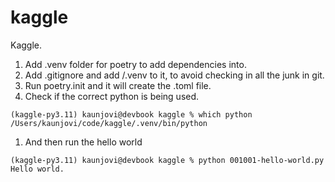 # kaggle
Kaggle. 

1. Add .venv folder for poetry to add dependencies into. 
1. Add .gitignore and add /.venv to it, to avoid checking in all the junk in git. 
1. Run poetry.init and it will create the .toml file. 
1. Check if the correct python is being used. 

```
(kaggle-py3.11) kaunjovi@devbook kaggle % which python 
/Users/kaunjovi/code/kaggle/.venv/bin/python
```

1. And then run the hello world

```
(kaggle-py3.11) kaunjovi@devbook kaggle % python 001001-hello-world.py 
Hello world.
```



